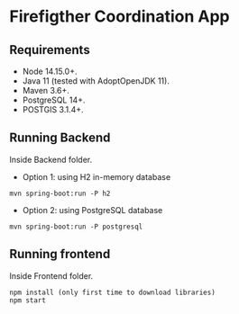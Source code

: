 # Firefigther Coordination App 

## Requirements

- Node 14.15.0+.
- Java 11 (tested with AdoptOpenJDK 11).
- Maven 3.6+.
- PostgreSQL 14+.
- POSTGIS 3.1.4+.

## Running Backend
Inside Backend folder.

- Option 1: using H2 in-memory database
``` 
mvn spring-boot:run -P h2
```

- Option 2: using PostgreSQL database
``` 
mvn spring-boot:run -P postgresql
```

## Running frontend

Inside Frontend folder.

```
npm install (only first time to download libraries)
npm start
```
